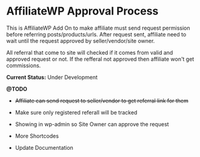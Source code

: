 # AffiliateWP Approval Process

This is AffiliateWP Add On to make affiliate must send request permission before referring posts/products/urls. After request sent, affiliate need to wait until the request approved by seller/vendor/site owner.

All referral that come to site will checked if it comes from valid and approved request or not. If the refferal not approved then affiliate won't get commissions.



**Current Status:** Under Development

**@TODO**

* ~~Affiliate can send request to seller/vendor to get referral link for them~~


* Make sure only registered referall will be tracked
* Showing in wp-admin so Site Owner can approve the request
* More Shortcodes
* Update Documentation